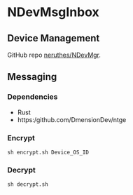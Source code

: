 # NDevMsgInbox

## Device Management

GitHub repo [neruthes/NDevMgr](https://github.com/neruthes/NDevMgr).

## Messaging

### Dependencies

- Rust
- https:/github.com/DmensionDev/ntge

### Encrypt

```
sh encrypt.sh Device_OS_ID
```

### Decrypt

```
sh decrypt.sh
```

